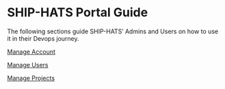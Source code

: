 # SHIP-HATS Portal Guide
The following sections guide SHIP-HATS’ Admins and Users on how to use it in their Devops journey.
<!--
[Logging In and Logging Out](https://docs.developer.gov.sg/docs/ship-hats-documentation/#/portal-guide/logging-in-and-logging-out)

- [Logging In](https://docs.developer.gov.sg/docs/ship-hats-documentation/#/portal-guide/logging-in-and-logging-out?id=logging-in)
  - [Viewing Dashboard - for Admins Only](https://docs.developer.gov.sg/docs/ship-hats-documentation/#/portal-guide/logging-in-and-logging-out?id=viewing-dashboard)
  - [Viewing Profile as User](https://docs.developer.gov.sg/docs/ship-hats-documentation/#/portal-guide/logging-in-and-logging-out?id=viewing-profile-as-users)
- [Logging Out](https://docs.developer.gov.sg/docs/ship-hats-documentation/#/portal-guide/logging-in-and-logging-out?id=logging-out)
- [Switching Account](https://docs.developer.gov.sg/docs/ship-hats-documentation/#/portal-guide/logging-in-and-logging-out?id=switch-account)-->

[Manage Account](https://docs.developer.gov.sg/docs/ship-hats-documentation/#/portal-guide/managing-account)
<!--
- [Viewing and Modifying Profile of Administrators](https://docs.developer.gov.sg/docs/ship-hats-documentation/#/portal-guide/managing-account?id=viewing-and-updating-profile-as-sa-or-pa)
- [Viewing and Modifying Profile of Users](https://docs.developer.gov.sg/docs/ship-hats-documentation/#/portal-guide/managing-account?id=viewing-and-updating-profile-as-user)
- [Changing Password](https://docs.developer.gov.sg/docs/ship-hats-documentation/#/portal-guide/managing-account?id=changing-password)
- [Retrieving Username](https://docs.developer.gov.sg/docs/ship-hats-documentation/#/portal-guide/managing-account?id=retrieving-username)
- [Resetting Password](https://docs.developer.gov.sg/docs/ship-hats-documentation/#/portal-guide/managing-account?id=resetting-password)
- [Resetting 2FA](https://docs.developer.gov.sg/docs/ship-hats-documentation/#/portal-guide/managing-account?id=resetting-2fa)
- [Viewing Plan Details](https://docs.developer.gov.sg/docs/ship-hats-documentation/#/portal-guide/managing-account?id=viewing-plan-details)
- [Viewing Billing Information](https://docs.developer.gov.sg/docs/ship-hats-documentation/#/portal-guide/managing-account?id=viewing-billing-info)
-->

[Manage Users](https://docs.developer.gov.sg/docs/ship-hats-documentation/#/portal-guide/managing-users)
<!--
- [Inviting Users](https://docs.developer.gov.sg/docs/ship-hats-documentation/#/portal-guide/managing-users?id=inviting-users)
- [Approving New Users](https://docs.developer.gov.sg/docs/ship-hats-documentation/#/portal-guide/managing-users?id=approving-new-users)
- [Viewing Users](https://docs.developer.gov.sg/docs/ship-hats-documentation/#/portal-guide/managing-users?id=viewing-users)
- [Removing Users](https://docs.developer.gov.sg/docs/ship-hats-documentation/#/portal-guide/managing-users?id=removing-users)
- [Reactivating Users](https://docs.developer.gov.sg/docs/ship-hats-documentation/#/portal-guide/managing-users?id=reactivating-users)
-->

[Manage Projects](https://docs.developer.gov.sg/docs/ship-hats-documentation/#/portal-guide/managing-projects)
<!--
- [Creating New Projects](https://docs.developer.gov.sg/docs/ship-hats-documentation/#/portal-guide/managing-projects?id=creating-new-projects)
- [Viewing Projects](https://docs.developer.gov.sg/docs/ship-hats-documentation/#/portal-guide/managing-projects?id=viewing-projects)
- [Removing Projects](https://docs.developer.gov.sg/docs/ship-hats-documentation/#/portal-guide/managing-projects?id=removing-projects)
- [Adding Project Tools](https://docs.developer.gov.sg/docs/ship-hats-documentation/#/portal-guide/managing-projects?id=adding-project-admins)
-->
